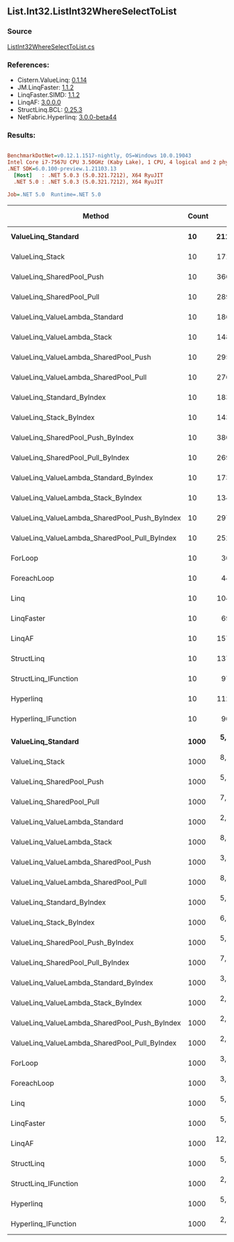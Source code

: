﻿## List.Int32.ListInt32WhereSelectToList

### Source
[ListInt32WhereSelectToList.cs](../LinqBenchmarks/List/Int32/ListInt32WhereSelectToList.cs)

### References:
- Cistern.ValueLinq: [0.1.14](https://www.nuget.org/packages/Cistern.ValueLinq/0.1.14)
- JM.LinqFaster: [1.1.2](https://www.nuget.org/packages/JM.LinqFaster/1.1.2)
- LinqFaster.SIMD: [1.1.2](https://www.nuget.org/packages/LinqFaster.SIMD/1.0.3)
- LinqAF: [3.0.0.0](https://www.nuget.org/packages/LinqAF/3.0.0.0)
- StructLinq.BCL: [0.25.3](https://www.nuget.org/packages/StructLinq.BCL/0.25.3)
- NetFabric.Hyperlinq: [3.0.0-beta44](https://www.nuget.org/packages/NetFabric.Hyperlinq/3.0.0-beta44)

### Results:
``` ini

BenchmarkDotNet=v0.12.1.1517-nightly, OS=Windows 10.0.19043
Intel Core i7-7567U CPU 3.50GHz (Kaby Lake), 1 CPU, 4 logical and 2 physical cores
.NET SDK=6.0.100-preview.1.21103.13
  [Host]   : .NET 5.0.3 (5.0.321.7212), X64 RyuJIT
  .NET 5.0 : .NET 5.0.3 (5.0.321.7212), X64 RyuJIT

Job=.NET 5.0  Runtime=.NET 5.0  

```
|                                        Method | Count |         Mean |     Error |    StdDev | Ratio | RatioSD |  Gen 0 | Gen 1 | Gen 2 | Allocated |
|---------------------------------------------- |------ |-------------:|----------:|----------:|------:|--------:|-------:|------:|------:|----------:|
|                            **ValueLinq_Standard** |    **10** |    **211.48 ns** |  **1.413 ns** |  **2.399 ns** |  **7.02** |    **0.04** | **0.0300** |     **-** |     **-** |      **64 B** |
|                               ValueLinq_Stack |    10 |    171.57 ns |  0.495 ns |  0.463 ns |  5.70 |    0.03 | 0.0305 |     - |     - |      64 B |
|                     ValueLinq_SharedPool_Push |    10 |    360.02 ns |  0.604 ns |  0.565 ns | 11.95 |    0.05 | 0.0305 |     - |     - |      64 B |
|                     ValueLinq_SharedPool_Pull |    10 |    289.50 ns |  0.792 ns |  0.702 ns |  9.61 |    0.04 | 0.0305 |     - |     - |      64 B |
|                ValueLinq_ValueLambda_Standard |    10 |    186.96 ns |  0.366 ns |  0.306 ns |  6.21 |    0.03 | 0.0305 |     - |     - |      64 B |
|                   ValueLinq_ValueLambda_Stack |    10 |    148.85 ns |  0.686 ns |  0.608 ns |  4.94 |    0.02 | 0.0305 |     - |     - |      64 B |
|         ValueLinq_ValueLambda_SharedPool_Push |    10 |    295.33 ns |  0.721 ns |  0.602 ns |  9.80 |    0.04 | 0.0305 |     - |     - |      64 B |
|         ValueLinq_ValueLambda_SharedPool_Pull |    10 |    276.52 ns |  1.951 ns |  1.729 ns |  9.18 |    0.07 | 0.0305 |     - |     - |      64 B |
|                    ValueLinq_Standard_ByIndex |    10 |    183.02 ns |  0.462 ns |  0.385 ns |  6.08 |    0.02 | 0.0303 |     - |     - |      64 B |
|                       ValueLinq_Stack_ByIndex |    10 |    143.99 ns |  0.477 ns |  0.399 ns |  4.78 |    0.02 | 0.0303 |     - |     - |      64 B |
|             ValueLinq_SharedPool_Push_ByIndex |    10 |    380.85 ns |  0.779 ns |  0.690 ns | 12.65 |    0.05 | 0.0305 |     - |     - |      64 B |
|             ValueLinq_SharedPool_Pull_ByIndex |    10 |    269.80 ns |  1.233 ns |  1.030 ns |  8.96 |    0.05 | 0.0305 |     - |     - |      64 B |
|        ValueLinq_ValueLambda_Standard_ByIndex |    10 |    173.10 ns |  0.804 ns |  0.712 ns |  5.75 |    0.02 | 0.0303 |     - |     - |      64 B |
|           ValueLinq_ValueLambda_Stack_ByIndex |    10 |    134.22 ns |  0.175 ns |  0.136 ns |  4.45 |    0.02 | 0.0303 |     - |     - |      64 B |
| ValueLinq_ValueLambda_SharedPool_Push_ByIndex |    10 |    297.88 ns |  0.554 ns |  0.491 ns |  9.89 |    0.04 | 0.0305 |     - |     - |      64 B |
| ValueLinq_ValueLambda_SharedPool_Pull_ByIndex |    10 |    252.33 ns |  0.698 ns |  0.545 ns |  8.37 |    0.04 | 0.0305 |     - |     - |      64 B |
|                                       ForLoop |    10 |     30.11 ns |  0.135 ns |  0.120 ns |  1.00 |    0.00 | 0.0343 |     - |     - |      72 B |
|                                   ForeachLoop |    10 |     44.47 ns |  0.124 ns |  0.116 ns |  1.48 |    0.01 | 0.0344 |     - |     - |      72 B |
|                                          Linq |    10 |    104.22 ns |  0.392 ns |  0.348 ns |  3.46 |    0.02 | 0.1069 |     - |     - |     224 B |
|                                    LinqFaster |    10 |     69.03 ns |  0.348 ns |  0.326 ns |  2.29 |    0.01 | 0.0650 |     - |     - |     136 B |
|                                        LinqAF |    10 |    157.65 ns |  0.585 ns |  0.518 ns |  5.24 |    0.03 | 0.0343 |     - |     - |      72 B |
|                                    StructLinq |    10 |    137.53 ns |  0.380 ns |  0.337 ns |  4.57 |    0.02 | 0.0763 |     - |     - |     160 B |
|                          StructLinq_IFunction |    10 |     97.76 ns |  0.252 ns |  0.235 ns |  3.25 |    0.01 | 0.0305 |     - |     - |      64 B |
|                                     Hyperlinq |    10 |    112.01 ns |  0.382 ns |  0.357 ns |  3.72 |    0.02 | 0.0305 |     - |     - |      64 B |
|                           Hyperlinq_IFunction |    10 |     90.57 ns |  1.778 ns |  1.484 ns |  3.01 |    0.04 | 0.0305 |     - |     - |      64 B |
|                                               |       |              |           |           |       |         |        |       |       |           |
|                            **ValueLinq_Standard** |  **1000** |  **5,072.96 ns** | **29.469 ns** | **26.123 ns** |  **1.57** |    **0.01** | **2.0523** |     **-** |     **-** |   **4,304 B** |
|                               ValueLinq_Stack |  1000 |  8,177.25 ns | 27.593 ns | 25.810 ns |  2.53 |    0.01 | 1.9836 |     - |     - |   4,176 B |
|                     ValueLinq_SharedPool_Push |  1000 |  5,896.22 ns | 26.931 ns | 22.488 ns |  1.83 |    0.01 | 0.9842 |     - |     - |   2,072 B |
|                     ValueLinq_SharedPool_Pull |  1000 |  7,982.60 ns | 24.989 ns | 23.375 ns |  2.47 |    0.01 | 0.9766 |     - |     - |   2,072 B |
|                ValueLinq_ValueLambda_Standard |  1000 |  2,530.78 ns | 11.353 ns |  9.480 ns |  0.78 |    0.00 | 2.0561 |     - |     - |   4,304 B |
|                   ValueLinq_ValueLambda_Stack |  1000 |  8,253.69 ns | 27.444 ns | 24.329 ns |  2.56 |    0.01 | 1.9836 |     - |     - |   4,176 B |
|         ValueLinq_ValueLambda_SharedPool_Push |  1000 |  3,130.62 ns |  6.631 ns |  5.878 ns |  0.97 |    0.00 | 0.9880 |     - |     - |   2,072 B |
|         ValueLinq_ValueLambda_SharedPool_Pull |  1000 |  8,016.27 ns | 18.185 ns | 16.121 ns |  2.48 |    0.01 | 0.9766 |     - |     - |   2,072 B |
|                    ValueLinq_Standard_ByIndex |  1000 |  5,109.55 ns | 21.563 ns | 19.115 ns |  1.58 |    0.01 | 2.0523 |     - |     - |   4,304 B |
|                       ValueLinq_Stack_ByIndex |  1000 |  6,098.30 ns | 25.063 ns | 20.929 ns |  1.89 |    0.01 | 1.9913 |     - |     - |   4,176 B |
|             ValueLinq_SharedPool_Push_ByIndex |  1000 |  5,778.00 ns | 31.592 ns | 28.005 ns |  1.79 |    0.01 | 0.9842 |     - |     - |   2,072 B |
|             ValueLinq_SharedPool_Pull_ByIndex |  1000 |  7,150.97 ns | 29.692 ns | 26.322 ns |  2.21 |    0.01 | 0.9842 |     - |     - |   2,072 B |
|        ValueLinq_ValueLambda_Standard_ByIndex |  1000 |  3,417.79 ns | 15.246 ns | 12.731 ns |  1.06 |    0.01 | 2.0561 |     - |     - |   4,304 B |
|           ValueLinq_ValueLambda_Stack_ByIndex |  1000 |  2,650.10 ns | 13.754 ns | 12.865 ns |  0.82 |    0.00 | 1.9951 |     - |     - |   4,176 B |
| ValueLinq_ValueLambda_SharedPool_Push_ByIndex |  1000 |  2,789.23 ns | 12.038 ns | 11.260 ns |  0.86 |    0.00 | 0.9880 |     - |     - |   2,072 B |
| ValueLinq_ValueLambda_SharedPool_Pull_ByIndex |  1000 |  2,766.34 ns | 11.390 ns | 10.654 ns |  0.86 |    0.00 | 0.9880 |     - |     - |   2,072 B |
|                                       ForLoop |  1000 |  3,229.74 ns | 12.833 ns | 11.377 ns |  1.00 |    0.00 | 2.0561 |     - |     - |   4,304 B |
|                                   ForeachLoop |  1000 |  3,955.30 ns | 12.780 ns |  9.978 ns |  1.23 |    0.01 | 2.0523 |     - |     - |   4,304 B |
|                                          Linq |  1000 |  5,508.54 ns | 16.230 ns | 13.553 ns |  1.71 |    0.01 | 2.1286 |     - |     - |   4,456 B |
|                                    LinqFaster |  1000 |  5,948.25 ns | 32.161 ns | 28.509 ns |  1.84 |    0.01 | 3.0441 |     - |     - |   6,376 B |
|                                        LinqAF |  1000 | 12,895.37 ns | 30.382 ns | 26.933 ns |  3.99 |    0.01 | 2.0447 |     - |     - |   4,304 B |
|                                    StructLinq |  1000 |  5,281.40 ns | 15.627 ns | 13.853 ns |  1.64 |    0.01 | 1.0300 |     - |     - |   2,168 B |
|                          StructLinq_IFunction |  1000 |  2,816.57 ns | 13.026 ns | 11.547 ns |  0.87 |    0.00 | 0.9880 |     - |     - |   2,072 B |
|                                     Hyperlinq |  1000 |  5,344.46 ns | 13.395 ns | 10.458 ns |  1.66 |    0.01 | 0.9842 |     - |     - |   2,072 B |
|                           Hyperlinq_IFunction |  1000 |  2,320.30 ns | 13.510 ns | 11.976 ns |  0.72 |    0.00 | 0.9880 |     - |     - |   2,072 B |
